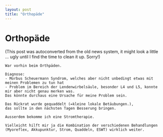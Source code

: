 ```yaml
---
layout: post
title: "Orthopäde"
---
```

<h1>Orthopäde</h1>
(This post was autoconverted from the old news system,
it might look a little ... ugly until I find the time
to clean it up.
Sorry!)

    War vorhin beim Orthpäden.
    
    Diagnose:
    - Morbus Scheuermann Syndrom, welches aber nicht unbedingt etwas mit meinen Problemen zu tun hat
    - Problem im Bereich der Lendenwirbelsäule, besonder L4 und L5, konnte mir aber nicht genau merken was.
    Das könnte durchaus eine Ursache für meine Problem sein.
    
    Das Rückrat wurde gequaddelt (=kleine lokale Betäubungen.),
    das sollte in den nächsten Tagen Besserung bringen.
    
    Ausserdem bekomme ich eine Stromtherapie.
    
    Vielleicht hilft mir ja die Kombination der verschiedenen Behandlungen (Myoreflex, Akkupunktur, Strom, Quaddeln, ESWT) wirklich weiter.
    

